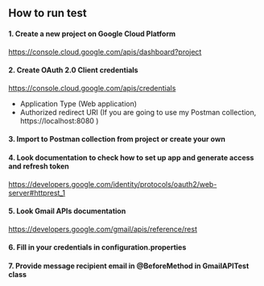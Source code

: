 ## How to run test

#### 1. Create a new project on Google Cloud Platform
https://console.cloud.google.com/apis/dashboard?project

#### 2. Create OAuth 2.0 Client credentials
https://console.cloud.google.com/apis/credentials

   - Application Type (Web application)
   - Authorized redirect URI (If you are going to use my Postman collection, https://localhost:8080 )
   
#### 3. Import to Postman collection from project or create your own
#### 4. Look documentation to check how to set up app and generate access and refresh token
https://developers.google.com/identity/protocols/oauth2/web-server#httprest_1

#### 5. Look Gmail APIs documentation 
https://developers.google.com/gmail/apis/reference/rest

#### 6. Fill in your credentials in configuration.properties
#### 7. Provide message recipient email in @BeforeMethod in GmailAPITest class